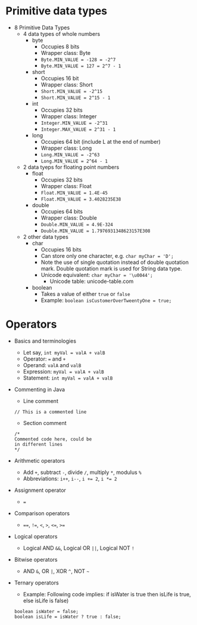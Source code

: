 # Primitive data types

* 8 Primitive Data Types
  * 4 data types of whole numbers
    * byte
      * Occupies 8 bits
      * Wrapper class: Byte
      * `Byte.MIN_VALUE = -128 = -2^7`
      * `Byte.MIN_VALUE = 127 = 2^7 - 1`
    * short
      * Occupies 16 bit
      * Wrapper class: Short
      * `Short.MIN_VALUE = -2^15`
      * `Short.MIN_VALUE = 2^15 - 1`
    * int
      * Occupies 32 bits
      * Wrapper class: Integer
      * `Integer.MIN_VALUE = -2^31`
      * `Integer.MAX_VALUE = 2^31 - 1`
    * long
      * Occupies 64 bit (include L at the end of number)
      * Wrapper class: Long
      * `Long.MIN_VALUE = -2^63`
      * `Long.MIN_VALUE = 2^64 - 1`
  * 2 data tyeps for floating point numbers
    * float
      * Occupies 32 bits
      * Wrapper class: Float
      * `Float.MIN_VALUE = 1.4E-45`
      * `Float.MIN_VALUE = 3.4028235E38`
    * double
      * Occupies 64 bits
      * Wrapper class: Double
      * `Double.MIN_VALUE = 4.9E-324`
      * `Double.MIN_VALUE = 1.7976931348623157E308`
  * 2 other data types
    * char
      * Occupies 16 bits
      * Can store only one character, e.g. `char myChar = 'D';`
      * Note the use of single quotation instead of double quotation mark. Double quotation mark is used for String data type.
      * Unicode equivalent: `char myChar = '\u0044';`
        * Unicode table: unicode-table.com
    * boolean
      * Takes a value of either `true` or `false`
      * Example: `boolean isCustomerOverTweentyOne = true;`


# Operators
* Basics and terminologies
  * Let say, `int myVal = valA + valB`
  * Operator: `=` and `+`
  * Operand: `valA` and `valB`
  * Expression: `myVal = valA + valB`
  * Statement: `int myVal = valA + valB`

* Commenting in Java
  * Line comment
  ```
  // This is a commented line
  ```
  * Section comment
  ```
  /*
  Commented code here, could be
  in different lines
  */
  ```
  
* Arithmetic operators
  * Add `+`, subtract `-`, divide `/`, multiply `*`, modulus `%`
  * Abbreviations: `i++`, `i--`, `i += 2`, `i *= 2`
  
* Assignment operator
  * `=`

* Comparison operators
  * `==`, `!=`, `<`, `>`, `<=`, `>=`

* Logical operators
  * Logical AND `&&`, Logical OR `||`, Logical NOT `!`

* Bitwise operators
  * AND `&`, OR `|`, XOR `^`, NOT `~`

* Ternary operators
  * Example: Following code implies: if isWater is true then isLife is true, else isLife is false)
  ```
  boolean isWater = false;
  boolean isLife = isWater ? true : false;
  ```
